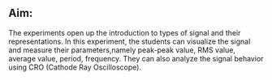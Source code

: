 ## Aim:
The experiments open up the introduction to types of signal and their representations.
In this experiment, the students can visualize the signal and measure their parameters,namely peak-peak value, RMS value, average value, period, frequency.
They can also analyze the signal behavior using CRO (Cathode Ray Oscilloscope).
